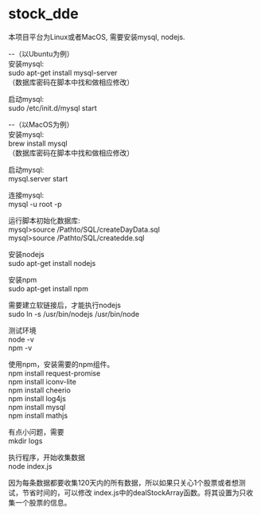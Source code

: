 # stock_dde

本项目平台为Linux或者MacOS, 需要安装mysql, nodejs.  

--（以Ubuntu为例）   
  安装mysql:   
  sudo apt-get install mysql-server  
  （数据库密码在脚本中找和做相应修改）  
  
  启动mysql:      
  sudo /etc/init.d/mysql start
  
--（以MacOS为例）   
  安装mysql:   
  brew install mysql    
  （数据库密码在脚本中找和做相应修改）    
  
  启动mysql:    
  mysql.server start

连接mysql:  
mysql -u root -p  

运行脚本初始化数据库:  
mysql>source /Pathto/SQL/createDayData.sql  
mysql>source /Pathto/SQL/createdde.sql  

安装nodejs  
sudo apt-get install nodejs  

安装npm  
sudo apt-get install npm  

需要建立软链接后，才能执行nodejs  
sudo ln -s /usr/bin/nodejs /usr/bin/node  

测试环境  
node -v  
npm -v  

使用npm，安装需要的npm组件。  
npm install request-promise  
npm install iconv-lite  
npm install cheerio  
npm install log4js  
npm install mysql  
npm install mathjs  

有点小问题，需要  
mkdir logs  

执行程序，开始收集数据  
node index.js

因为每条数据都要收集120天内的所有数据，所以如果只关心1个股票或者想测试，节省时间的，可以修改
index.js中的dealStockArray函数。将其设置为只收集一个股票的信息。







